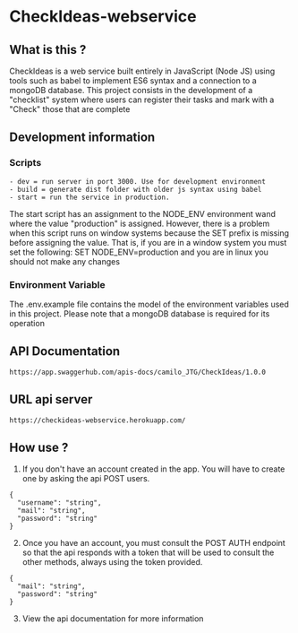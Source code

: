# CheckIdeas-webservice

## What is this ?

CheckIdeas is a web service built entirely in JavaScript (Node JS) using tools such as babel to implement ES6 syntax and a connection to a mongoDB database. This project consists in the development of a "checklist" system where users can register their tasks and mark with a "Check" those that are complete

## Development information

### Scripts

```
- dev = run server in port 3000. Use for development environment
- build = generate dist folder with older js syntax using babel
- start = run the service in production.
```

The start script has an assignment to the NODE_ENV environment wand where the value "production" is assigned. However, there is a problem when this script runs on window systems because the SET prefix is missing before assigning the value. That is, if you are in a window system you must set the following: SET NODE_ENV=production and you are in linux you should not make any changes

### Environment Variable

The .env.example file contains the model of the environment variables used in this project. Please note that a mongoDB database is required for its operation

## API Documentation

```
https://app.swaggerhub.com/apis-docs/camilo_JTG/CheckIdeas/1.0.0
```

## URL api server

```
https://checkideas-webservice.herokuapp.com/
```

## How use ?

1. If you don't have an account created in the app. You will have to create one by asking the api POST users.

```
{
  "username": "string",
  "mail": "string",
  "password": "string"
}
```

2. Once you have an account, you must consult the POST AUTH endpoint so that the api responds with a token that will be used
   to consult the other methods, always using the token provided.

```
{
  "mail": "string",
  "password": "string"
}
```

3. View the api documentation for more information
